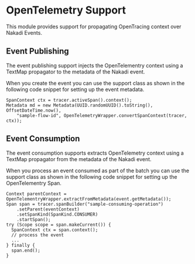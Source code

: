 # OpenTelemetry Support

This module provides support for propagating OpenTracing context over Nakadi Events.

## Event Publishing

The event publishing support injects the OpenTelementry context using a TextMap propagator to the metadata of the Nakadi event.

When you create the event you can use the support class as shown in the following code snippet for setting up the event metadata.

```
SpanContext ctx = tracer.activeSpan().context();
Metadata md = new Metadata(UUID.randomUUID().toString(), OffsetDateTime.now(),
    "sample-flow-id", OpenTelemetryWrapper.convertSpanContext(tracer, ctx));
```

## Event Consumption

The event consumption supports extracts OpenTelemetry context using a TextMap propagator from the metadata of the Nakadi event.

When you process an event consumed as part of the batch you can use the support class as shown in the following code snippet for setting up the OpenTelementry Span.

```
Context parentContext = OpenTelementryWrapper.extractFromMetadata(event.getMetadata());
Span span = tracer.spanBuilder("sample-consuming-operation")
    .setParent(eventContext)
    .setSpanKind(SpanKind.CONSUMER)
    .startSpan();
try (Scope scope = span.makeCurrent()) {
  SpanContext ctx = span.context();
  // process the event
  ...
} finally {
  span.end();
}
```

